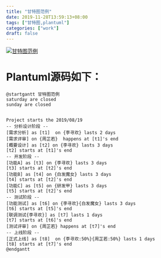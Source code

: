 ```yaml
---
title: "甘特图范例"
date: 2019-11-28T13:59:13+08:00
tags: ["甘特图,plantuml"]
categories: ["work"]
draft: false
---
```


[![甘特图范例](https://pic.superbed.cn/item/5ddf634d8e0e2e3ee9dd1f6b.png)](https://pic.superbed.cn/item/5ddf634d8e0e2e3ee9dd1f6b.png)

# Plantuml源码如下：

```
@startgantt 甘特图范例
saturday are closed
sunday are closed


Project starts the 2019/08/19
-- 分析设计阶段 --
[需求分析] as [t1]  on {李寻欢} lasts 2 days
[需求评审] on {周芷若}  happens at [t1]'s end
[概要设计] as [t2] on {李寻欢} lasts 3 days
[t2] starts at [t1]'s end
-- 开发阶段 --
[功能A] as [t3] on {李寻欢} lasts 3 days
[t3] starts at [t2]'s end
[功能B] as [t4] on {白发魔女} lasts 3 days
[t4] starts at [t2]'s end
[功能C] as [t5] on {研发甲} lasts 3 days
[t5] starts at [t2]'s end
-- 测试阶段 --
[功能测试] as [t6] on {李寻欢}{白发魔女} lasts 3 days
[t6] starts at [t5]'s end
[联调测试{李寻欢}] as [t7] lasts 1 days
[t7] starts at [t6]'s end
[测试评审] on {周芷若} happens at [t7]'s end
-- 上线阶段 --
[正式上线] as [t8]  on {李寻欢:50%}{周芷若:50%} lasts 1 days
[t8] starts at [t7]'s end
@endgantt

```